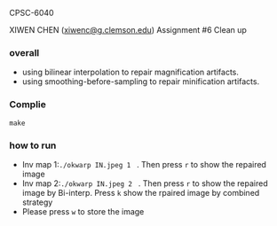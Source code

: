 CPSC-6040

XIWEN CHEN (xiwenc@g.clemson.edu)
Assignment #6  Clean up

### overall
- using bilinear interpolation to repair magnification artifacts.
- using smoothing-before-sampling  to repair minification artifacts.



### Complie
```
make
```
### how to run
- Inv map 1:```./okwarp IN.jpeg 1 ``` . Then press ```r``` to show the repaired image
- Inv map 2:```./okwarp IN.jpeg 2 ``` . Then press ```r``` to show the repaired image by Bi-interp. Press ```k``` show the rpaired image by combined strategy
- Please press ``` w ``` to store the image






